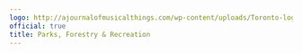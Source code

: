 ```yaml
---
logo: http://ajournalofmusicalthings.com/wp-content/uploads/Toronto-logo.png
official: true
title: Parks, Forestry & Recreation
---
```

